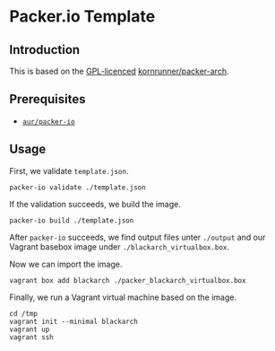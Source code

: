 # Packer.io Template

## Introduction

This is based on the [GPL-licenced](https://github.com/kornrunner/packer-arch/blob/12748faaa76933281046cc5206c59436ffd75434/LICENSE) [kornrunner/packer-arch](https://github.com/kornrunner/packer-arch/tree/12748faaa76933281046cc5206c59436ffd75434).

## Prerequisites

* [`aur/packer-io`](https://aur.archlinux.org/packages/packer-io/)

## Usage

First, we validate `template.json`.

    packer-io validate ./template.json

If the validation succeeds, we build the image.

    packer-io build ./template.json

After `packer-io` succeeds, we find output files unter `./output` and our Vagrant basebox image under `./blackarch_virtualbox.box`.

Now we can import the image.

    vagrant box add blackarch ./packer_blackarch_virtualbox.box

Finally, we run a Vagrant virtual machine based on the image.

    cd /tmp
    vagrant init --minimal blackarch
    vagrant up
    vagrant ssh